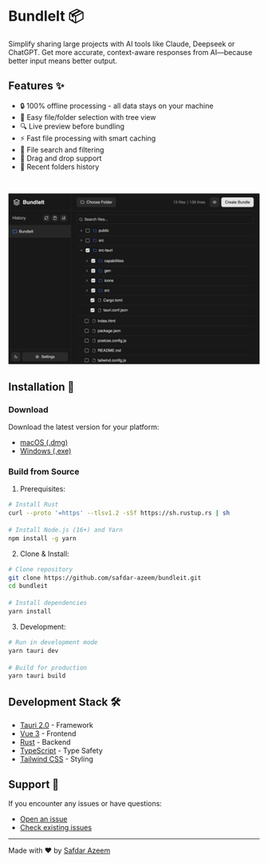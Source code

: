 # BundleIt 📦

Simplify sharing large projects with AI tools like Claude, Deepseek or ChatGPT. Get more accurate, context-aware responses from AI—because better input means better output.

## Features ✨

-  🔒 100% offline processing - all data stays on your machine
-  📂 Easy file/folder selection with tree view
-  🔍 Live preview before bundling
-  ⚡ Fast file processing with smart caching
-  🔎 File search and filtering
-  🎯 Drag and drop support
-  💾 Recent folders history

<br>

![BundleIt Screenshot](public/bundleit.png)

## Installation 🚀

### Download

Download the latest version for your platform:

-  [macOS (.dmg)](https://github.com/safdar-azeem/bundleIt/releases/tag/v0.1.5)
-  [Windows (.exe)](https://github.com/safdar-azeem/bundleIt/releases/tag/v0.1.5)

### Build from Source

1. Prerequisites:

```bash
# Install Rust
curl --proto '=https' --tlsv1.2 -sSf https://sh.rustup.rs | sh

# Install Node.js (16+) and Yarn
npm install -g yarn
```

2. Clone & Install:

```bash
# Clone repository
git clone https://github.com/safdar-azeem/bundleit.git
cd bundleit

# Install dependencies
yarn install
```

3. Development:

```bash
# Run in development mode
yarn tauri dev

# Build for production
yarn tauri build
```

## Development Stack 🛠️

-  [Tauri 2.0](https://v2.tauri.app/) - Framework
-  [Vue 3](https://vuejs.org/) - Frontend
-  [Rust](https://www.rust-lang.org/) - Backend
-  [TypeScript](https://www.typescriptlang.org/) - Type Safety
-  [Tailwind CSS](https://tailwindcss.com/) - Styling

## Support 💬

If you encounter any issues or have questions:

-  [Open an issue](https://github.com/safdar-azeem/bundleit/issues)
-  [Check existing issues](https://github.com/safdar-azeem/bundleit/issues?q=is%3Aissue)

---

Made with ❤️ by [Safdar Azeem](https://github.com/safdar-azeem)
